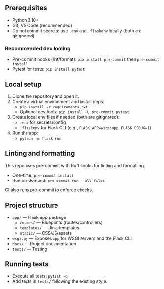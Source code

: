 ## Prerequisites

- Python 3.10+
- Git, VS Code (recommended)
- Do not commit secrets: use `.env` and `.flaskenv` locally (both are gitignored)

### Recommended dev tooling

- Pre-commit hooks (lint/format): `pip install pre-commit` then `pre-commit install`
- Pytest for tests: `pip install pytest`

## Local setup

1. Clone the repository and open it.
2. Create a virtual environment and install deps:
	- `pip install -r requirements.txt`
   - Optional dev tools: `pip install -U pre-commit pytest`
3. Create local env files if needed (both are gitignored):
	- `.env` for secrets/config
	- `.flaskenv` for Flask CLI (e.g., `FLASK_APP=wsgi:app`, `FLASK_DEBUG=1`)
4. Run the app:
	- `python -m flask run`

## Linting and formatting

This repo uses pre-commit with Ruff hooks for linting and formatting.

- One-time: `pre-commit install`
- Run on-demand: `pre-commit run --all-files`

CI also runs pre-commit to enforce checks.

## Project structure

- `app/` — Flask app package
  - `routes/` — Blueprints (routes/controllers)
  - `templates/` — Jinja templates
  - `static/` — CSS/JS/assets
- `wsgi.py` — Exposes `app` for WSGI servers and the Flask CLI
- `docs/` — Project documentation
- `tests/` — Testing

## Running tests

- Execute all tests: `pytest -q`
- Add tests in `tests/` following the existing style.
